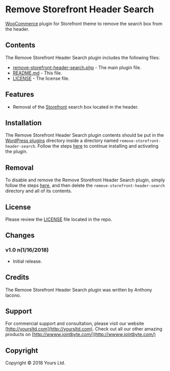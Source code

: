 # Remove Storefront Header Search
[WooCommerce](https://woocommerce.com) plugin for Storefront theme to remove the search box from the header.

## Contents

The Remove Storefront Header Search plugin includes the following files:
* [remove-storefront-header-search.php](remove-storefront-header-search.php) - The main plugin file.
* [README.md](README.md) - This file.
* [LICENSE](LICENSE) - The license file.

## Features
* Removal of the [Storefront](https://wordpress.org/themes/storefront/) search box located in the header.

## Installation
The Remove Storefront Header Search plugin contents should be put in the [WordPress plugins](https://codex.wordpress.org/Writing_a_Plugin#Names.2C_Files.2C_and_Locations) directory inside a directory named `remove-storefront-header-search`. Follow the steps [here](https://codex.wordpress.org/Managing_Plugins#Manual_Plugin_Installation) to continue installing and activating the plugin.

## Removal
To disable and remove the Remove Storefront Header Search plugin, simply follow the steps [here](https://codex.wordpress.org/Managing_Plugins#Uninstalling_Plugins), and then delete the `remove-storefront-header-search` directory and all of its contents.

## License
Please review the [LICENSE](LICENSE) file located in the repo.

## Changes
### v1.0 n(__1/16/2018__)
- Initial release.

## Credits
The Remove Storefront Header Search plugin was written by Anthony Iacono.

## Support
For commercial support and consultation, please visit our website [http://yoursltd.com](http://yoursltd.com). Check out all our other amazing products on [http://wwww.jointbyte.com/](http://wwww.jointbyte.com/)

## Copyright
Copyright &copy; 2018 Yours Ltd.
